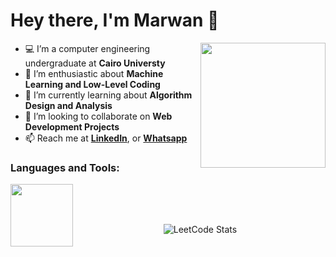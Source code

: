 # Hey there, I'm Marwan 👋

<a href="https://imgbb.com/"><img src="https://i.ibb.co/DYJVRfY/aaa.png" width=200vw heigth=200vw  align="right"/></a>


- 💻 I’m a computer engineering undergraduate at <b>Cairo Universty</b> 
- 🔭 I’m enthusiastic about <b>Machine Learning and Low-Level Coding</b> 
- 🌱 I’m currently learning about <b>Algorithm Design and Analysis</b>
- 👯 I’m looking to collaborate on <b>Web Development Projects</b>
- 📫 Reach me at <a href =https://www.linkedin.com/in/marwan8/><b> LinkedIn</b></a>, or <a href="https://api.whatsapp.com/send/?phone=201272404140"><b>Whatsapp</b></a> 

<h3 align="left">Languages and Tools:</h3>
<div align="center">
<a href="https://imgbb.com/"><img src="https://skills.thijs.gg/icons?i=html,css,js," width=100vw heigth=100vw  align="left"/></a>

 <br> <br>
<h2 align="center"Progress Stats> </h2>
<div align="center">

![LeetCode Stats](https://leetcode.card.workers.dev/marwan0?theme=nord&font=baloo&extension=null)
